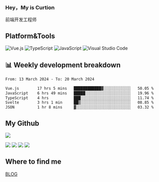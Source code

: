 ### Hey，My is Curtion
前端开发工程师
## Platform&Tools

![Vue.js](https://img.shields.io/badge/-Vue.js-4FC08D?style=flat-square&logo=Vue.js&logoColor=white)
![TypeScript](https://img.shields.io/badge/-TypeScript-007ACC?style=flat-square&logo=typescript&logoColor=white)
![JavaScript](https://img.shields.io/badge/-JavaScript-F7DF1E?style=flat-square&logo=javascript&logoColor=black)
![Visual Studio Code](https://img.shields.io/badge/-VSCode-007ACC?style=flat-square&logo=Visual-Studio-Code&logoColor=white)

## 📊 Weekly development breakdown

<!--START_SECTION:waka-->

```txt
From: 13 March 2024 - To: 20 March 2024

Vue.js        17 hrs 5 mins   ████████████▓░░░░░░░░░░░░   50.05 %
JavaScript    6 hrs 49 mins   █████░░░░░░░░░░░░░░░░░░░░   19.96 %
TypeScript    4 hrs           ███░░░░░░░░░░░░░░░░░░░░░░   11.74 %
Svelte        3 hrs 1 min     ██▒░░░░░░░░░░░░░░░░░░░░░░   08.85 %
JSON          1 hr 8 mins     ▓░░░░░░░░░░░░░░░░░░░░░░░░   03.32 %
```

<!--END_SECTION:waka-->

## My Github

![](http://github-profile-summary-cards.vercel.app/api/cards/profile-details?username=curtion&theme=nord_bright)

![](http://github-profile-summary-cards.vercel.app/api/cards/stats?username=curtion&theme=nord_bright)
![](http://github-profile-summary-cards.vercel.app/api/cards/productive-time?username=curtion&theme=nord_bright&utcOffset=8)
![](http://github-profile-summary-cards.vercel.app/api/cards/repos-per-language?username=curtion&theme=nord_bright)
![](http://github-profile-summary-cards.vercel.app/api/cards/most-commit-language?username=curtion&theme=nord_bright)

## Where to find me

[BLOG](https://blog.3gxk.net)
